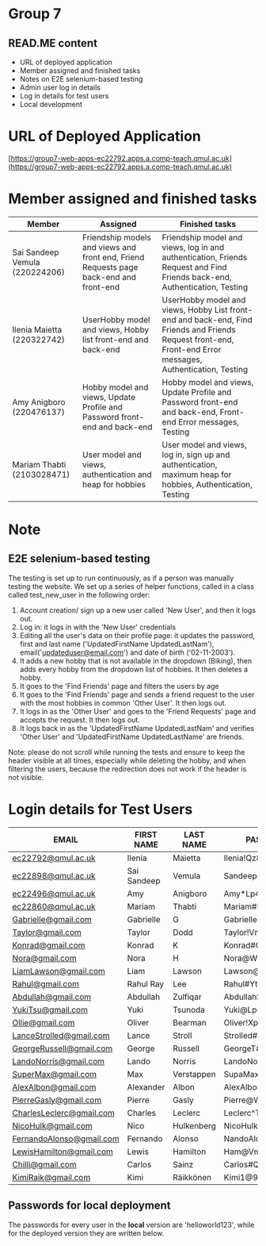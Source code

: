# Group 7

## READ.ME content

- URL of deployed application
- Member assigned and finished tasks
- Notes on E2E selenium-based testing
- Admin user log in details
- Log in details for test users
- Local development

# URL of Deployed Application

[https://group7-web-apps-ec22792.apps.a.comp-teach.qmul.ac.uk](https://group7-web-apps-ec22792.apps.a.comp-teach.qmul.ac.uk)

# Member assigned and finished tasks

| Member                         | Assigned                                                                               | Finished tasks                                                                                                                                              |
| ------------------------------ | -------------------------------------------------------------------------------------- | ----------------------------------------------------------------------------------------------------------------------------------------------------------- |
| Sai Sandeep Vemula (220224206) | Friendship models and views and front end, Friend Requests page back-end and front-end | Friendship model and views, log in and authentication, Friends Request and Find Friends back-end, Authentication, Testing                                   |
| Ilenia Maietta (220322742)     | UserHobby model and views, Hobby list front-end and back-end                           | UserHobby model and views, Hobby List front-end and back-end, Find Friends and Friends Request front-end, Front-end Error messages, Authentication, Testing |
| Amy Anigboro (220476137)       | Hobby model and views, Update Profile and Password front-end and back-end              | Hobby model and views, Update Profile and Password front-end and back-end, Front-end Error messages, Testing                                                |
| Mariam Thabti (2103028471)     | User model and views, authentication and heap for hobbies                              | User model and views, log in, sign up and authentication, maximum heap for hobbies, Authentication, Testing                                                 |

# Note

## E2E selenium-based testing

The testing is set up to run continuously, as if a person was manually testing the website. We set up a series of helper functions, called in a class called test_new_user in the following order:

1. Account creation/ sign up a new user called 'New User', and then it logs out.
2. Log in: it logs in with the 'New User' credentials
3. Editing all the user's data on their profile page: it updates the password, first and last name ('UpdatedFirstName UpdatedLastNam'), email('updateduser@email.com') and date of birth ('02-11-2003').
4. It adds a new hobby that is not available in the dropdown (Biking), then adds every hobby from the dropdown list of hobbies. It then deletes a hobby.
5. It goes to the 'Find Friends' page and filters the users by age
6. It goes to the 'Find Friends' page and sends a friend request to the user with the most hobbies in common 'Other User'. It then logs out.
7. It logs in as the 'Other User' and goes to the 'Friend Requests' page and accepts the request. It then logs out.
8. It logs back in as the 'UpdatedFirstName UpdatedLastNam' and verifies 'Other User' and 'UpdatedFirstName UpdatedLastName' are friends.

Note: please do not scroll while running the tests and ensure to keep the header visible at all times, especially while deleting the hobby, and when filtering the users, because the redirection does not work if the header is not visible.

# Login details for Test Users

| EMAIL                    | FIRST NAME  | LAST NAME  | PASSWORD            |
| ------------------------ | ----------- | ---------- | ------------------- |
| ec22792@qmul.ac.uk       | Ilenia      | Maietta    | Ilenia!Qz82$#1      |
| ec22898@qmul.ac.uk       | Sai Sandeep | Vemula     | Sandeep@Wm71\*&2    |
| ec22496@qmul.ac.uk       | Amy         | Anigboro   | Amy\*Lp48^@4        |
| ec22860@qmul.ac.uk       | Mariam      | Thabti     | Mariam#Rt93^%3      |
| Gabrielle@gmail.com      | Gabrielle   | G          | Gabrielle@Xn64$#6   |
| Taylor@gmail.com         | Taylor      | Dodd       | Taylor!Vm82@^7      |
| Konrad@gmail.com         | Konrad      | K          | Konrad#Qs56&!5      |
| Nora@gmail.com           | Nora        | H          | Nora@Wp39!@0        |
| LiamLawson@gmail.com     | Liam        | Lawson     | Lawson@Np83!$4      |
| Rahul@gmail.com          | Rahul Ray   | Lee        | Rahul#Yt93\*&8      |
| Abdullah@gmail.com       | Abdullah    | Zulfiqar   | Abdullah$Jk74#^9    |
| YukiTsu@gmail.com        | Yuki        | Tsunoda    | Yuki@Lp84&\*@1      |
| Ollie@gmail.com          | Oliver      | Bearman    | Oliver!Xp38^$0      |
| LanceStrolled@gmail.com  | Lance       | Stroll     | Strolled#Jm73!@2    |
| GeorgeRussell@gmail.com  | George      | Russell    | GeorgeT#Xm74&@5     |
| LandoNorris@gmail.com    | Lando       | Norris     | LandoNowins#Zt64&!5 |
| SuperMax@gmail.com       | Max         | Verstappen | SupaMax$Qw92^&3     |
| AlexAlbon@gmail.com      | Alexander   | Albon      | AlexAlbon!Ym74^&7   |
| PierreGasly@gmail.com    | Pierre      | Gasly      | Pierre@Wk82\*@8     |
| CharlesLeclerc@gmail.com | Charles     | Leclerc    | Leclerc^Tn82$#1     |
| NicoHulk@gmail.com       | Nico        | Hulkenberg | NicoHulk@Jp93$#6    |
| FernandoAlonso@gmail.com | Fernando    | Alonso     | NandoAlonso!Xp56^@4 |
| LewisHamilton@gmail.com  | Lewis       | Hamilton   | Ham@Vm73\*&2        |
| Chilli@gmail.com         | Carlos      | Sainz      | Carlos#Qs91&!9      |
| KimiRaik@gmail.com       | Kimi        | Räikkönen  | Kimi1@9Asw"2        |

## Passwords for local deployment

The passwords for every user in the **local** version are 'helloworld123', while for the deployed version they are written below.
